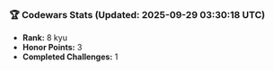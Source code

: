 ### 🏆 Codewars Stats (Updated: 2025-09-29 03:30:18 UTC)

- **Rank:** 8 kyu
- **Honor Points:** 3
- **Completed Challenges:** 1

